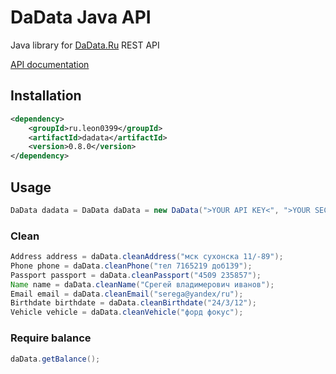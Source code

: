 DaData Java API
===============

Java library for [DaData.Ru](https://dadata.ru/) REST API

[API documentation](https://dadata.ru/api/clean/)

## Installation
``` xml
<dependency>
    <groupId>ru.leon0399</groupId>
    <artifactId>dadata</artifactId>
    <version>0.8.0</version>
</dependency>
```

## Usage
``` java
DaData dadata = DaData daData = new DaData(">YOUR API KEY<", ">YOUR SECRET KEY<");
```

### Clean
``` java
Address address = daData.cleanAddress("мск сухонска 11/-89");
Phone phone = daData.cleanPhone("тел 7165219 доб139");
Passport passport = daData.cleanPassport("4509 235857");
Name name = daData.cleanName("Срегей владимерович иванов");
Email email = daData.cleanEmail("serega@yandex/ru");
Birthdate birthdate = daData.cleanBirthdate("24/3/12");
Vehicle vehicle = daData.cleanVehicle("форд фокус");
```

### Require balance
``` java
daData.getBalance();
```